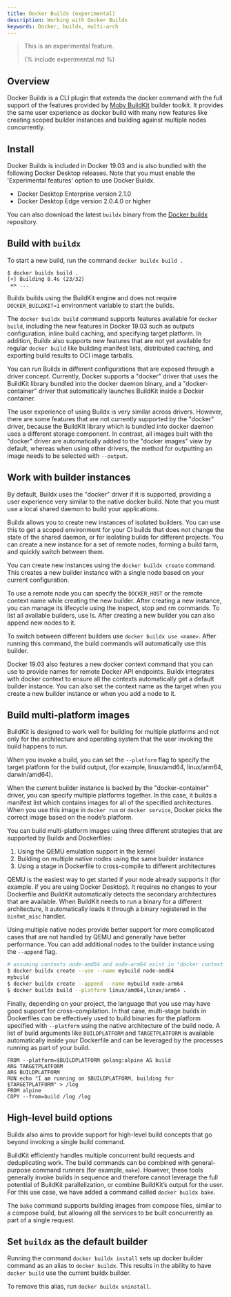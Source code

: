 ```yaml
---
title: Docker Buildx (experimental)
description: Working with Docker Buildx
keywords: Docker, buildx, multi-arch
---
```


>This is an experimental feature.
>
>{% include experimental.md %}

## Overview

Docker Buildx is a CLI plugin that extends the docker command with the full support of the features provided by [Moby BuildKit](https://github.com/moby/buildkit) builder toolkit. It provides the same user experience as docker build with many new features like creating scoped builder instances and building against multiple nodes concurrently.

## Install

Docker Buildx is included in Docker 19.03 and is also bundled with the following Docker Desktop releases. Note that you must enable the 'Experimental features' option to use Docker Buildx.

- Docker Desktop Enterprise version 2.1.0
- Docker Desktop Edge version 2.0.4.0 or higher

You can also download the latest `buildx` binary from the [Docker buildx](https://github.com/docker/buildx/) repository.

## Build with `buildx`

To start a new build, run the command `docker buildx build .`

```
$ docker buildx build .
[+] Building 8.4s (23/32)
 => ...
 ```

Buildx builds using the BuildKit engine and does not require `DOCKER_BUILDKIT=1` environment variable to start the builds.

The `docker buildx build` command supports features available for `docker build`, including the new features in Docker 19.03 such as outputs configuration, inline build caching, and specifying target platform. In addition, Buildx also supports new features that are not yet available for regular `docker build` like building manifest lists, distributed caching, and exporting build results to OCI image tarballs.

You can run Buildx in different configurations that are exposed through a driver concept. Currently, Docker supports a "docker" driver that uses the BuildKit library bundled into the docker daemon binary, and a "docker-container" driver that automatically launches BuildKit inside a Docker container.

The user experience of using Buildx is very similar across drivers. However, there are some features that are not currently supported by the "docker" driver, because the BuildKit library which is bundled into docker daemon uses a different storage component. In contrast, all images built with the "docker" driver are automatically added to the "docker images" view by default, whereas when using other drivers, the method for outputting an image needs to be selected with `--output`.

## Work with builder instances

By default, Buildx uses the "docker" driver if it is supported, providing a user experience very similar to the native docker build. Note that you must use a local shared daemon to build your applications.

Buildx allows you to create new instances of isolated builders. You can use this to get a scoped environment for your CI builds that does not change the state of the shared daemon, or for isolating builds for different projects. You can create a new instance for a set of remote nodes, forming a build farm, and quickly switch between them.

You can create new instances using the `docker buildx create` command. This creates a new builder instance with a single node based on your current configuration.

To use a remote node you can specify the `DOCKER_HOST` or the remote context name while creating the new builder. After creating a new instance, you can manage its lifecycle using the inspect, stop and rm commands. To list all available builders, use ls. After creating a new builder you can also append new nodes to it.

To switch between different builders use `docker buildx use <name>`. After running this command, the build commands will automatically use this builder.

Docker 19.03 also features a new docker context command that you can use to provide names for remote Docker API endpoints. Buildx integrates with docker context to ensure all the contexts automatically get a default builder instance. You can also set the context name as the target when you  create a new builder instance or when you add a node to it.

## Build multi-platform images

BuildKit is designed to work well for building for multiple platforms and not only for the architecture and operating system that the user invoking the build happens to run.

When you invoke a build, you can set the `--platform` flag to specify the target platform for the build output, (for example, linux/amd64, linux/arm64, darwin/amd64).

When the current builder instance is backed by the "docker-container" driver, you can specify multiple platforms together. In this case, it builds a manifest list which contains images for all of the specified architectures. When you use this image in `docker run` or `docker service`, Docker picks the correct image based on the node’s platform.

You can build multi-platform images using three different strategies that are supported by Buildx and Dockerfiles:

1. Using the QEMU emulation support in the kernel
2. Building on multiple native nodes using the same builder instance
3. Using a stage in Dockerfile to cross-compile to different architectures

QEMU is the easiest way to get started if your node already supports it (for example. if you are using Docker Desktop). It requires no changes to your Dockerfile and BuildKit automatically detects the secondary architectures that are available. When BuildKit needs to run a binary for a different architecture, it automatically loads it through a binary registered in the `binfmt_misc` handler.

Using multiple native nodes provide better support for more complicated cases that are not handled by QEMU and generally have better performance. You can add additional nodes to the builder instance using the `--append` flag.

```bash
# assuming contexts node-amd64 and node-arm64 exist in "docker context ls"
$ docker buildx create --use --name mybuild node-amd64
mybuild
$ docker buildx create --append --name mybuild node-arm64
$ docker buildx build --platform linux/amd64,linux/arm64 .
```

Finally, depending on your project, the language that you use may have good support for cross-compilation. In that case, multi-stage builds in Dockerfiles can be effectively used to build binaries for the platform specified with `--platform` using the native architecture of the build node. A list of build arguments like `BUILDPLATFORM` and `TARGETPLATFORM` is available automatically inside your Dockerfile and can be leveraged by the processes running as part of your build.

```
FROM --platform=$BUILDPLATFORM golang:alpine AS build
ARG TARGETPLATFORM
ARG BUILDPLATFORM
RUN echo "I am running on $BUILDPLATFORM, building for $TARGETPLATFORM" > /log
FROM alpine
COPY --from=build /log /log
```

## High-level build options

Buildx also aims to provide support for high-level build concepts that go beyond invoking a single build command.

BuildKit efficiently handles multiple concurrent build requests and deduplicating work. The build commands can be combined with general-purpose command runners (for example, `make`). However, these tools generally invoke builds in sequence and therefore cannot leverage the full potential of BuildKit parallelization, or combine BuildKit’s output for the user. For this use case, we have added a command called `docker buildx bake`.

The `bake` command supports building images from compose files, similar to a compose build, but allowing all the services to be built concurrently as part of a single request.

## Set `buildx` as the default builder

Running the command `docker buildx install` sets up docker builder command as an alias to `docker buildx`. This results in the ability to have `docker build` use the current buildx builder.

To remove this alias, run `docker buildx uninstall`.
